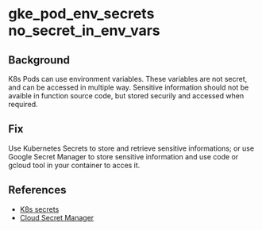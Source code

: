 # gke_pod_env_secrets no_secret_in_env_vars

## Background

K8s Pods  can use environment variables.
These variables are not secret, and can be accessed in multiple way.
Sensitive information should not be avaible in function source code, but stored securily and accessed when required.

## Fix

Use Kubernetes Secrets to store and retrieve sensitive informations; or use Google Secret Manager to store sensitive information and use code or gcloud tool in your container to acces it.

## References

- [K8s secrets](https://cloud.google.com/kubernetes-engine/docs/concepts/secret)
- [Cloud Secret Manager](https://cloud.google.com/secret-manager/docs)
